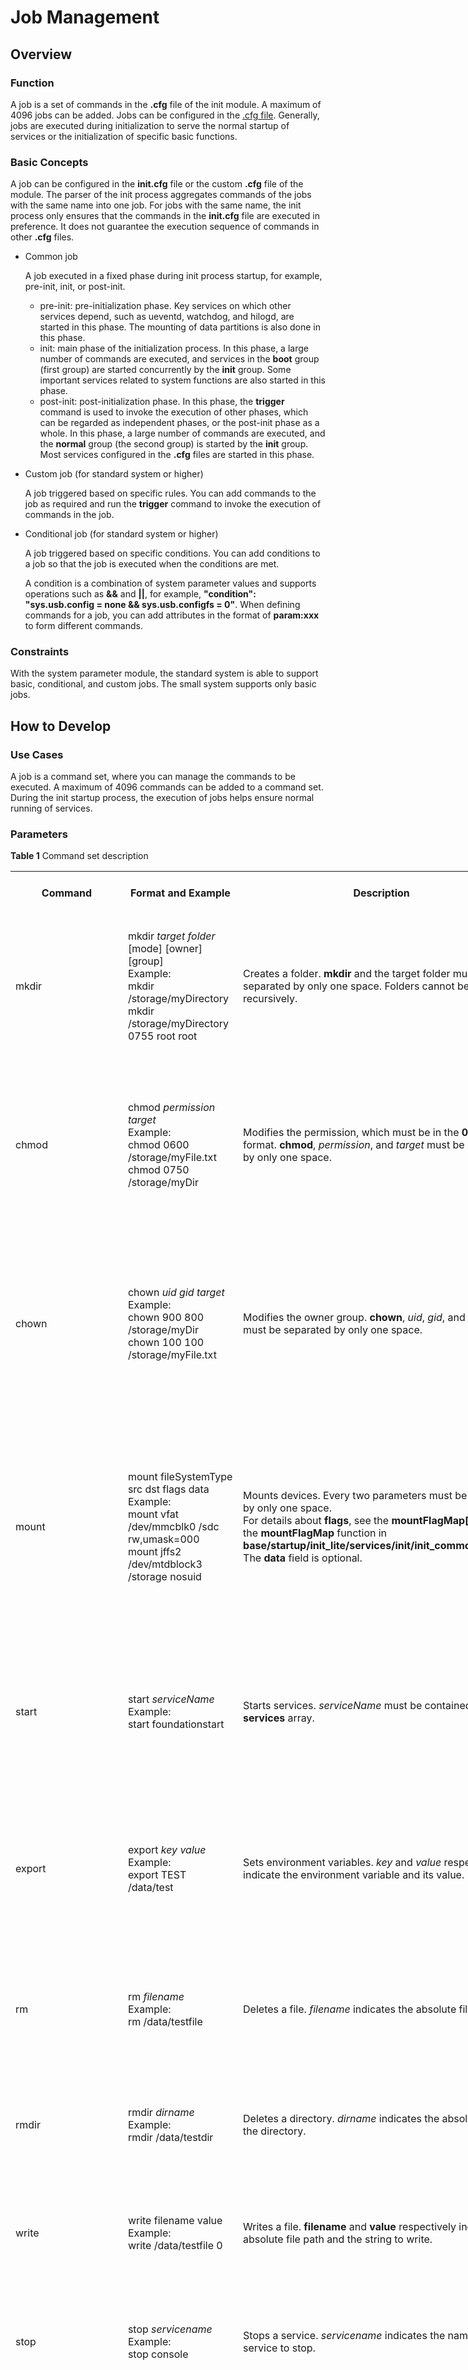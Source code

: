 # Job Management
## Overview
### Function
A job is a set of commands in the **.cfg** file of the init module. A maximum of 4096 jobs can be added. Jobs can be configured in the [.cfg file](subsys-boot-init-cfg.md). Generally, jobs are executed during initialization to serve the normal startup of services or the initialization of specific basic functions.

### Basic Concepts
A job can be configured in the **init.cfg** file or the custom **.cfg** file of the module. The parser of the init process aggregates commands of the jobs with the same name into one job. For jobs with the same name, the init process only ensures that the commands in the **init.cfg** file are executed in preference. It does not guarantee the execution sequence of commands in other **.cfg** files.
- Common job

  A job executed in a fixed phase during init process startup, for example, pre-init, init, or post-init.
  - pre-init: pre-initialization phase. Key services on which other services depend, such as ueventd, watchdog, and hilogd, are started in this phase. The mounting of data partitions is also done in this phase.
  - init: main phase of the initialization process. In this phase, a large number of commands are executed, and services in the **boot** group (first group) are started concurrently by the **init** group. Some important services related to system functions are also started in this phase.
  - post-init: post-initialization phase. In this phase, the **trigger** command is used to invoke the execution of other phases, which can be regarded as independent phases, or the post-init phase as a whole. In this phase, a large number of commands are executed, and the **normal** group (the second group) is started by the **init** group. Most services configured in the **.cfg** files are started in this phase.

- Custom job (for standard system or higher)

  A job triggered based on specific rules. You can add commands to the job as required and run the **trigger** command to invoke the execution of commands in the job.

- Conditional job (for standard system or higher)

  A job triggered based on specific conditions. You can add conditions to a job so that the job is executed when the conditions are met.

  A condition is a combination of system parameter values and supports operations such as **&&** and **||**, for example, **"condition": "sys.usb.config = none && sys.usb.configfs = 0"**. When defining commands for a job, you can add attributes in the format of **param:xxx** to form different commands.

### Constraints
With the system parameter module, the standard system is able to support basic, conditional, and custom jobs. The small system supports only basic jobs.

## How to Develop
### Use Cases
A job is a command set, where you can manage the commands to be executed. A maximum of 4096 commands can be added to a command set. During the init startup process, the execution of jobs helps ensure normal running of services.

### Parameters

   **Table 1** Command set description
<table border="0" cellpadding="0" cellspacing="0" width="770" style="border-collapse: collapse;table-layout:fixed;width:578pt;border-spacing: 0px;font-variant-ligatures: normal; font-variant-caps: normal;orphans: 2;text-align:start;widows: 2;-webkit-text-stroke-width: 0px; text-decoration-thickness: initial;text-decoration-style: initial;text-decoration-color: initial">
            <tbody>
                <tr height="39" style="height:18.0pt">
                    <th height="24" class="xl6521952" width="140" style="height:18.0pt;width:105pt">
                        Command
                    </td>
                    <th class="xl6521952" width="215" style="border-left:none;width:161pt">
                        Format and Example
                    </td>
                    <th class="xl6521952" width="225" style="border-left:none;width:169pt">
                        Description
                    </td>
                    <th class="xl6521952" width="190" style="border-left:none;width:143pt">
                        Supported System Type
                    </td>
                </tr>
                <tr height="231" style="height:173.25pt">
                    <td height="231" class="xl6621952" width="140" style="height:173.25pt;border-top: none;width:105pt">
                        mkdir
                    </td>
                    <td class="xl6621952" width="215" style="border-top:none;border-left:none; width:161pt">
                        mkdir <i>target folder</i> [mode] [owner] [group]<br>Example:<br>mkdir /storage/myDirectory<br>mkdir /storage/myDirectory 0755 root root
                    </td>
                    <td class="xl6621952" width="225" style="border-top:none;border-left:none; width:169pt">
                        Creates a folder. <strong>mkdir</strong> and the target folder must be separated by only one space. Folders cannot be created recursively.
                    </td>
                    <td class="xl6621952" width="190" style="border-top:none;border-left:none; width:143pt">
                        Small and standard systems
                    </td>
                </tr>
                <tr height="277" style="mso-height-source:userset;height:207.75pt">
                    <td height="277" class="xl6621952" width="140" style="height:207.75pt;border-top: none;width:105pt">
                        chmod
                    </td>
                    <td class="xl6621952" width="215" style="border-top:none;border-left:none; width:161pt">
                        chmod <i>permission</i> <i>target</i><br>Example:<br>chmod 0600 /storage/myFile.txt<br>chmod 0750 /storage/myDir
                    </td>
                    <td class="xl6621952" width="225" style="border-top:none;border-left:none; width:169pt">
                        Modifies the permission, which must be in the <strong>0</strong><i>xxx</i> format. <strong>chmod</strong>, <i>permission</i>, and <i>target</i> must be separated by only one space.
                    </td>
                    <td class="xl6621952" width="190" style="border-top:none;border-left:none; width:143pt">
                        Small and standard systems
                    </td>
                </tr>
                <tr height="295" style="mso-height-source:userset;height:221.25pt">
                    <td height="295" class="xl6621952" width="140" style="height:221.25pt;border-top: none;width:105pt">
                        chown
                    </td>
                    <td class="xl6621952" width="215" style="border-top:none;border-left:none; width:161pt">
                        chown <i>uid</i> <i>gid</i> <i>target</i><br>Example:<br>chown 900 800 /storage/myDir<br>chown 100 100 /storage/myFile.txt
                    </td>
                    <td class="xl6621952" width="225" style="border-top:none;border-left:none; width:169pt">
                        Modifies the owner group. <strong>chown</strong>, <i>uid</i>, <i>gid</i>, and <i>target</i> must be separated by only one space.
                    </td>
                    <td class="xl6621952" width="190" style="border-top:none;border-left:none; width:143pt">
                        Small and standard systems
                    </td>
                </tr>
                <tr height="355" style="mso-height-source:userset;height:266.25pt">
                    <td height="355" class="xl6621952" width="140" style="height:266.25pt;border-top: none;width:105pt">
                        mount
                    </td>
                    <td class="xl6621952" width="215" style="border-top:none;border-left:none; width:161pt">
                        mount fileSystemType src dst flags data<br>Example:<br>mount vfat /dev/mmcblk0 /sdc rw,umask=000<br>mount jffs2 /dev/mtdblock3 /storage nosuid
                    </td>
                    <td class="xl6621952" width="225" style="border-top:none;border-left:none; width:169pt">
                        Mounts devices. Every two parameters must be separated by only one space. <br>For details about <strong>flags</strong>, see the <strong>mountFlagMap[]</strong> array of the <strong>mountFlagMap</strong> function in <strong>base/startup/init_lite/services/init/init_common_cmds.c</strong>. The <strong>data</strong> field is optional.
                    </td>
                    <td class="xl6621952" width="190" style="border-top:none;border-left:none; width:143pt">
                        Small and standard systems
                    </td>
                </tr>
                <tr height="238" style="mso-height-source:userset;height:178.5pt">
                    <td height="238" class="xl6621952" width="140" style="height:178.5pt;border-top: none;width:105pt">
                        start
                    </td>
                    <td class="xl6621952" width="215" style="border-top:none;border-left:none; width:161pt">
                        start <i>serviceName</i><br>Example:<br>start foundationstart
                    </td>
                    <td class="xl6621952" width="225" style="border-top:none;border-left:none; width:169pt">
                        Starts services. <i>serviceName</i> must be contained in the <strong>services</strong> array.
                    </td>
                    <td class="xl6621952" width="190" style="border-top:none;border-left:none; width:143pt">
                        Small and standard systems
                    </td>
                </tr>
                <tr height="264" style="mso-height-source:userset;height:198.0pt">
                    <td height="264" class="xl6621952" width="140" style="height:198.0pt;border-top: none;width:105pt">
                        export
                    </td>
                    <td class="xl6621952" width="215" style="border-top:none;border-left:none; width:161pt">
                        export <i>key value</i><br>Example:<br>export TEST /data/test
                    </td>
                    <td class="xl6621952" width="225" style="border-top:none;border-left:none; width:169pt">
                        Sets environment variables. <i>key</i> and <i>value</i> respectively indicate the environment variable and its value.
                    </td>
                    <td class="xl6621952" width="190" style="border-top:none;border-left:none; width:143pt">
                        Small and standard systems
                    </td>
                </tr>
                <tr height="185" style="height:138.75pt">
                    <td height="185" class="xl6621952" width="140" style="height:138.75pt;border-top: none;width:105pt">
                        rm
                    </td>
                    <td class="xl6621952" width="215" style="border-top:none;border-left:none; width:161pt">
                        rm <i>filename</i><br>Example:<br>rm /data/testfile
                    </td>
                    <td class="xl6621952" width="225" style="border-top:none;border-left:none; width:169pt">
                        Deletes a file. <i>filename</i> indicates the absolute file path.
                    </td>
                    <td class="xl6621952" width="190" style="border-top:none;border-left:none; width:143pt">
                        Small and standard systems
                    </td>
                </tr>
                <tr height="185" style="height:138.75pt">
                    <td height="185" class="xl6621952" width="140" style="height:138.75pt;border-top: none;width:105pt">
                        rmdir
                    </td>
                    <td class="xl6621952" width="215" style="border-top:none;border-left:none; width:161pt">
                        rmdir <i>dirname</i><br>Example:<br>rmdir /data/testdir
                    </td>
                    <td class="xl6621952" width="225" style="border-top:none;border-left:none; width:169pt">
                        Deletes a directory. <i>dirname</i> indicates the absolute path of the directory.
                    </td>
                    <td class="xl6621952" width="190" style="border-top:none;border-left:none; width:143pt">
                        Small and standard systems
                    </td>
                </tr>
                <tr height="162" style="height:121.5pt">
                    <td height="162" class="xl6621952" width="140" style="height:121.5pt;border-top: none;width:105pt">
                        write
                    </td>
                    <td class="xl6621952" width="215" style="border-top:none;border-left:none; width:161pt">
                        write filename value<br>Example:<br>write /data/testfile 0
                    </td>
                    <td class="xl6621952" width="225" style="border-top:none;border-left:none; width:169pt">
                        Writes a file. <strong>filename</strong> and <strong>value</strong> respectively indicate the absolute file path and the string to write.
                    </td>
                    <td class="xl6621952" width="190" style="border-top:none;border-left:none; width:143pt">
                        Standard system
                    </td>
                </tr>
                <tr height="185" style="height:138.75pt">
                    <td height="185" class="xl6621952" width="140" style="height:138.75pt;border-top: none;width:105pt">
                        stop
                    </td>
                    <td class="xl6621952" width="215" style="border-top:none;border-left:none; width:161pt">
                        stop <i>servicename</i><br>Example:<br>stop console
                    </td>
                    <td class="xl6621952" width="225" style="border-top:none;border-left:none; width:169pt">
                        Stops a service. <i>servicename</i> indicates the name of the service to stop.
                    </td>
                    <td class="xl6621952" width="190" style="border-top:none;border-left:none; width:143pt">
                        Small and standard systems
                    </td>
                </tr>
                <tr height="280" style="mso-height-source:userset;height:210.0pt">
                    <td height="280" class="xl6621952" width="140" style="height:210.0pt;border-top: none;width:105pt">
                        copy
                    </td>
                    <td class="xl6621952" width="215" style="border-top:none;border-left:none; width:161pt">
                        copy <i>oldfile</i> <i>newfile</i><br>Example:<br>copy /data/old /data/new
                    </td>
                    <td class="xl6621952" width="225" style="border-top:none;border-left:none; width:169pt">
                        Copies a file. <i>oldfile</i> and <i>newfile</i> respectively indicate the old and new absolute file paths.
                    </td>
                    <td class="xl6621952" width="190" style="border-top:none;border-left:none; width:143pt">
                        Small and standard systems
                    </td>
                </tr>
                <tr height="382" style="mso-height-source:userset;height:286.5pt">
                    <td height="382" class="xl6621952" width="140" style="height:286.5pt;border-top: none;width:105pt">
                        reset
                    </td>
                    <td class="xl6621952" width="215" style="border-top:none;border-left:none; width:161pt">
                        reset <i>servicename</i><br>Example:<br>reset console
                    </td>
                    <td class="xl6621952" width="225" style="border-top:none;border-left:none; width:169pt">
                        Resets a service. <i>servicename</i> indicates the name of the service to reset. If the service has not been started, this command will start the service. If the service is running, the command will stop the service and then restart it.
                    </td>
                    <td class="xl6621952" width="190" style="border-top:none;border-left:none; width:143pt">
                        Small and standard systems
                    </td>
                </tr>
                <tr height="363" style="mso-height-source:userset;height:272.25pt">
                    <td height="363" class="xl6621952" width="140" style="height:272.25pt;border-top: none;width:105pt">
                        reboot
                    </td>
                    <td class="xl6621952" width="215" style="border-top:none;border-left:none; width:161pt">
                        reboot <i>subsystem</i><br>Example:<br>reboot updater
                    </td>
                    <td class="xl6621952" width="225" style="border-top:none;border-left:none; width:169pt">
                        Restarts the system. <i>subsystem</i> is optional. If it is not specified, the device enters the current system upon restarting. If it is specified, the device enters the corresponding subsystem upon restarting. For example, if you run <strong>reboot updater</strong>, the device enters the updater subsystem upon restarting.
                    </td>
                    <td class="xl6621952" width="190" style="border-top:none;border-left:none; width:143pt">
                        Small and standard systems
                    </td>
                </tr>
                <tr height="185" style="height:138.75pt">
                    <td height="185" class="xl6621952" width="140" style="height:138.75pt;border-top: none;width:105pt">
                        sleep
                    </td>
                    <td class="xl6621952" width="215" style="border-top:none;border-left:none; width:161pt">
                        sleep <i>time</i><br>Example:<br>sleep 5
                    </td>
                    <td class="xl6621952" width="225" style="border-top:none;border-left:none; width:169pt">
                        Enters the sleep mode. <i>time</i> indicates the sleep time. <br>To avoid impact on services, exercise caution when running this command.
                    </td>
                    <td class="xl6621952" width="190" style="border-top:none;border-left:none; width:143pt">
                        Small and standard systems
                    </td>
                </tr>
                <tr height="185" style="height:138.75pt">
                    <td height="185" class="xl6621952" width="140" style="height:138.75pt;border-top: none;width:105pt">
                        domainname
                    </td>
                    <td class="xl6621952" width="215" style="border-top:none;border-left:none; width:161pt">
                        domainname <i>name</i><br>Example:<br>domainname localdomain
                    </td>
                    <td class="xl6621952" width="225" style="border-top:none;border-left:none; width:169pt">
                        Sets the domain name.
                    </td>
                    <td class="xl6621952" width="190" style="border-top:none;border-left:none; width:143pt">
                        Small and standard systems
                    </td>
                </tr>
                <tr height="185" style="height:138.75pt">
                    <td height="185" class="xl6621952" width="140" style="height:138.75pt;border-top: none;width:105pt">
                        hostname
                    </td>
                    <td class="xl6621952" width="215" style="border-top:none;border-left:none; width:161pt">
                        hostname <i>name</i><br>Example:<br>hostname localhost
                    </td>
                    <td class="xl6621952" width="225" style="border-top:none;border-left:none; width:169pt">
                        Sets the host name.
                    </td>
                    <td class="xl6621952" width="190" style="border-top:none;border-left:none; width:143pt">
                        Small and standard systems
                    </td>
                </tr>
                <tr height="116" style="height:87.0pt">
                    <td height="116" class="xl6621952" width="140" style="height:87.0pt;border-top: none;width:105pt">
                        wait
                    </td>
                    <td class="xl6621952" width="215" style="border-top:none;border-left:none; width:161pt">
                        wait <i>filepath</i><br>Example:<br>wait /data/testfile or wait /data/testfile 5
                    </td>
                    <td class="xl6621952" width="225" style="border-top:none;border-left:none; width:169pt">
                        Waits for commands. The waiting time must not exceed 5 seconds.
                    </td>
                    <td class="xl6621952" width="190" style="border-top:none;border-left:none; width:143pt">
                        Small and standard systems
                    </td>
                </tr>
                <tr height="185" style="height:138.75pt">
                    <td height="185" class="xl6621952" width="140" style="height:138.75pt;border-top: none;width:105pt">
                        setrlimit
                    </td>
                    <td class="xl6621952" width="215" style="border-top:none;border-left:none; width:161pt">
                        setrlimit resource <i>curValue</i> <i>maxValue</i><br>Example:<br>setrlimit RLIMIT_CPU 10 100
                    </td>
                    <td class="xl6621952" width="225" style="border-top:none;border-left:none; width:169pt">
                        Sets resource usage restrictions. <br>For details, see the <strong>resource[]</strong> array of the <strong>DoSetrlimit</strong> function in <strong>base/startup/init_lite/services/init/init_common_cmds.c</strong>.
                    </td>
                    <td class="xl6621952" width="190" style="border-top:none;border-left:none; width:143pt">
                        Small and standard systems
                    </td>
                </tr>
                <tr height="228" style="mso-height-source:userset;height:171.0pt">
                    <td height="228" class="xl6621952" width="140" style="height:171.0pt;border-top: none;width:105pt">
                        exec
                    </td>
                    <td class="xl6621952" width="215" style="border-top:none;border-left:none; width:161pt">
                        exec <i>Path of the executable file</i> <i>Parameters passed by the executable file</i><br>Example:<br>exec /system/bin/udevadm trigger
                    </td>
                    <td class="xl6621952" width="225" style="border-top:none;border-left:none; width:169pt">
                        Runs an executable file. The command must not contain more than 10 parameters.
                    </td>
                    <td class="xl6621952" width="190" style="border-top:none;border-left:none; width:143pt">
                        Small and standard systems
                    </td>
                </tr>
                <tr height="162" style="height:121.5pt">
                    <td height="162" class="xl6621952" width="140" style="height:121.5pt;border-top: none;width:105pt">
                        syncexec
                    </td>
                    <td class="xl6621952" width="215" style="border-top:none;border-left:none; width:161pt">
                        syncexec <i>Path of the executable file</i> <i>Parameters passed by the executable file</i><br>Example:<br>syncexec /system/bin/udevadm trigger
                    </td>
                    <td class="xl6621952" width="225" style="border-top:none;border-left:none; width:169pt">
                        Runs an executable file synchronously. The **wait** function will be called to wait for the child process to end. The command must not contain more than 10 parameters.
                    </td>
                    <td class="xl6621952" width="190" style="border-top:none;border-left:none; width:143pt">
                        Standard system
                    </td>
                </tr>
                <tr height="231" style="height:173.25pt">
                    <td height="231" class="xl6621952" width="140" style="height:173.25pt;border-top: none;width:105pt">
                        mknode
                    </td>
                    <td class="xl6621952" width="215" style="border-top:none;border-left:none; width:161pt">
                        mknod name { b | c } <i>Major</i> <i>Minor</i><br>Example:<br>mknod path b 0644 1 9
                    </td>
                    <td class="xl6621952" width="225" style="border-top:none;border-left:none; width:169pt">
                        Creates an index node corresponding to a directory entry and a special file.
                    </td>
                    <td class="xl6621952" width="190" style="border-top:none;border-left:none; width:143pt">
                        Standard system
                    </td>
                </tr>
                <tr height="185" style="height:138.75pt">
                    <td height="185" class="xl6621952" width="140" style="height:138.75pt;border-top: none;width:105pt">
                        makedev
                    </td>
                    <td class="xl6621952" width="215" style="border-top:none;border-left:none; width:161pt">
                        makedev <i>major</i> <i>minor</i><br>Example:<br>makedev -v update
                    </td>
                    <td class="xl6621952" width="225" style="border-top:none;border-left:none; width:169pt">
                        Creates a static device node, which is usually in the <strong>/dev</strong> directory.
                    </td>
                    <td class="xl6621952" width="190" style="border-top:none;border-left:none; width:143pt">
                        Standard system
                    </td>
                </tr>
                <tr height="231" style="height:173.25pt">
                    <td height="231" class="xl6621952" width="140" style="height:173.25pt;border-top: none;width:105pt">
                        symlink
                    </td>
                    <td class="xl6621952" width="215" style="border-top:none;border-left:none; width:161pt">
                        symlink target <i>link_name</i><br>Example<br>symlink /proc/self/fd/0 /dev/stdin
                    </td>
                    <td class="xl6621952" width="225" style="border-top:none;border-left:none; width:169pt">
                        Creates a symbolic link.
                    </td>
                    <td class="xl6621952" width="190" style="border-top:none;border-left:none; width:143pt">
                        Standard system
                    </td>
                </tr>
                <tr height="139" style="height:104.25pt">
                    <td height="139" class="xl6621952" width="140" style="height:104.25pt;border-top: none;width:105pt">
                        trigger
                    </td>
                    <td class="xl6621952" width="215" style="border-top:none;border-left:none; width:161pt">
                        trigger <i>jobName</i><br>Example<br>trigger early-fs
                    </td>
                    <td class="xl6621952" width="225" style="border-top:none;border-left:none; width:169pt">
                        Triggers a job.
                    </td>
                    <td class="xl6621952" width="190" style="border-top:none;border-left:none; width:143pt">
                        Standard system
                    </td>
                </tr>
                <tr height="116" style="height:87.0pt">
                    <td height="116" class="xl6621952" width="140" style="height:87.0pt;border-top: none;width:105pt">
                        insmod
                    </td>
                    <td class="xl6621952" width="215" style="border-top:none;border-left:none; width:161pt">
                        insmod <ko name> [-f] [options]<br>Example<br>insmod xxx.ko
                    </td>
                    <td class="xl6621952" width="225" style="border-top:none;border-left:none; width:169pt">
                        Loads a kernel module file.
                    </td>
                    <td class="xl6621952" width="190" style="border-top:none;border-left:none; width:143pt">
                        Standard system
                    </td>
                </tr>
                <tr height="277" style="height:207.75pt">
                    <td height="277" class="xl6621952" width="140" style="height:207.75pt;border-top: none;width:105pt">
                        setparam
                    </td>
                    <td class="xl6621952" width="215" style="border-top:none;border-left:none; width:161pt">
                        setparam <i>paramname</i> <i>paramvalue</i><br>Example:<br>setparam sys.usb.config hdc
                    </td>
                    <td class="xl6621952" width="225" style="border-top:none;border-left:none; width:169pt">
                        Sets system parameters.
                    </td>
                    <td class="xl6621952" width="190" style="border-top:none;border-left:none; width:143pt">
                        Standard system
                    </td>
                </tr>
                <tr height="231" style="height:173.25pt">
                    <td height="231" class="xl6621952" width="140" style="height:173.25pt;border-top: none;width:105pt">
                        load_persist_params
                    </td>
                    <td class="xl6621952" width="215" style="border-top:none;border-left:none; width:161pt">
                        load persist params<br>Example:<br>load_persist_params&nbsp;
                    </td>
                    <td class="xl6621952" width="225" style="border-top:none;border-left:none; width:169pt">
                        Loads <strong>persist</strong> parameters. There must be one and only one space after the <strong>load_persist_params</strong> command.
                    </td>
                    <td class="xl6621952" width="190" style="border-top:none;border-left:none; width:143pt">
                        Standard system
                    </td>
                </tr>
                <tr height="208" style="height:156.0pt">
                    <td height="208" class="xl6621952" width="140" style="height:156.0pt;border-top: none;width:105pt">
                        load_param
                    </td>
                    <td class="xl6621952" width="215" style="border-top:none;border-left:none; width:161pt">
                        load <i>params</i><br>Example:<br>load_param /data/test.normal.para
                    </td>
                    <td class="xl6621952" width="225" style="border-top:none;border-left:none; width:169pt">
                        Loads the parameters from a file to the memory.
                    </td>
                    <td class="xl6621952" width="190" style="border-top:none;border-left:none; width:143pt">
                        Standard system
                    </td>
                </tr>
                <tr height="278" style="mso-height-source:userset;height:208.5pt">
                    <td height="278" class="xl6621952" width="140" style="height:208.5pt;border-top: none;width:105pt">
                        load_access_token_id
                    </td>
                    <td class="xl6621952" width="215" style="border-top:none;border-left:none; width:161pt">
                        load_access_token_id&nbsp;
                    </td>
                    <td class="xl6621952" width="225" style="border-top:none;border-left:none; width:169pt">
                        Writes the access token to the <strong>data/service/el0/access_token/nativetoken.json</strong> file. There is one and only one space after <strong>load_access_token_id</strong>.
                    </td>
                    <td class="xl6621952" width="190" style="border-top:none;border-left:none; width:143pt">
                        Standard system
                    </td>
                </tr>
                <tr height="139" style="height:104.25pt">
                    <td height="139" class="xl6621952" width="140" style="height:104.25pt;border-top: none;width:105pt">
                        ifup
                    </td>
                    <td class="xl6621952" width="215" style="border-top:none;border-left:none; width:161pt">
                        ifup <i>NIC</i><br>Example:<br>ifup eth0
                    </td>
                    <td class="xl6621952" width="225" style="border-top:none;border-left:none; width:169pt">
                        Activates the specified NIC.
                    </td>
                    <td class="xl6621952" width="190" style="border-top:none;border-left:none; width:143pt">
                        Standard system
                    </td>
                </tr>
                <tr height="208" style="height:156.0pt">
                    <td height="208" class="xl6621952" width="140" style="height:156.0pt;border-top: none;width:105pt">
                        mount_fstab
                    </td>
                    <td class="xl6621952" width="215" style="border-top:none;border-left:none; width:161pt">
                        mount_fstab fstab.test<br>Example:<br>mount_fstab /vendor/etc/fstab.test
                    </td>
                    <td class="xl6621952" width="225" style="border-top:none;border-left:none; width:169pt">
                        Mounts partitions based on the <strong>fstab</strong> file.
                    </td>
                    <td class="xl6621952" width="190" style="border-top:none;border-left:none; width:143pt">
                        Standard system
                    </td>
                </tr>
                <tr height="208" style="height:156.0pt">
                    <td height="208" class="xl6621952" width="140" style="height:156.0pt;border-top: none;width:105pt">
                        umount_fstab
                    </td>
                    <td class="xl6621952" width="215" style="border-top:none;border-left:none; width:161pt">
                        umount_fstab fstab.test<br>Example:<br>umount_fstab /vendor/etc/fstab.test
                    </td>
                    <td class="xl6621952" width="225" style="border-top:none;border-left:none; width:169pt">
                        Unmounts partitions based on the <strong>fstab</strong> file.
                    </td>
                    <td class="xl6621952" width="190" style="border-top:none;border-left:none; width:143pt">
                        Standard system
                    </td>
                </tr>
                <tr height="162" style="height:121.5pt">
                    <td height="162" class="xl6621952" width="140" style="height:121.5pt;border-top: none;width:105pt">
                        restorecon
                    </td>
                    <td class="xl6621952" width="215" style="border-top:none;border-left:none; width:161pt">
                        restorecon <i>file or dir</i><br>Example:<br>restorecon /file
                    </td>
                    <td class="xl6621952" width="225" style="border-top:none;border-left:none; width:169pt">
                        Reloads the SELinux context.
                    </td>
                    <td class="xl6621952" width="190" style="border-top:none;border-left:none; width:143pt">
                        Standard system
                    </td>
                </tr>
                <tr height="254" style="height:190.5pt">
                    <td height="254" class="xl6621952" width="140" style="height:190.5pt;border-top: none;width:105pt">
                        stopAllServices
                    </td>
                    <td class="xl6621952" width="215" style="border-top:none;border-left:none; width:161pt">
                        stopAllServices [bool]<br>Example:<br>stopAllServices false<br>stopAllServices
                    </td>
                    <td class="xl6621952" width="225" style="border-top:none;border-left:none; width:169pt">
                        Stops all services.
                    </td>
                    <td class="xl6621952" width="190" style="border-top:none;border-left:none; width:143pt">
                        Standard system
                    </td>
                </tr>
                <tr height="162" style="height:121.5pt">
                    <td height="162" class="xl6621952" width="140" style="height:121.5pt;border-top: none;width:105pt">
                        umount
                    </td>
                    <td class="xl6621952" width="215" style="border-top:none;border-left:none; width:161pt">
                        umount <i>path</i><br>Example:<br>umount /vendor
                    </td>
                    <td class="xl6621952" width="225" style="border-top:none;border-left:none; width:169pt">
                        Unmounts a mounted device.
                    </td>
                    <td class="xl6621952" width="190" style="border-top:none;border-left:none; width:143pt">
                        Standard system
                    </td>
                </tr>
                <tr height="185" style="height:138.75pt">
                    <td height="185" class="xl6621952" width="140" style="height:138.75pt;border-top: none;width:105pt">
                        sync
                    </td>
                    <td class="xl6621952" width="215" style="border-top:none;border-left:none; width:161pt">
                        sync&nbsp;
                    </td>
                    <td class="xl6621952" width="225" style="border-top:none;border-left:none; width:169pt">
                        Writes data to the disk synchronously. There is only one and only one space after <strong>sync</strong>.
                    </td>
                    <td class="xl6621952" width="190" style="border-top:none;border-left:none; width:143pt">
                        Standard system
                    </td>
                </tr>
                <tr height="185" style="height:138.75pt">
                    <td height="185" class="xl6621952" width="140" style="height:138.75pt;border-top: none;width:105pt">
                        timer_start
                    </td>
                    <td class="xl6621952" width="215" style="border-top:none;border-left:none; width:161pt">
                        timer_start <i>serviceName</i><br>Example:<br>timer_start console
                    </td>
                    <td class="xl6621952" width="225" style="border-top:none;border-left:none; width:169pt">
                        Starts the service timer.
                    </td>
                    <td class="xl6621952" width="190" style="border-top:none;border-left:none; width:143pt">
                        Standard system
                    </td>
                </tr>
                <tr height="185" style="height:138.75pt">
                    <td height="185" class="xl6621952" width="140" style="height:138.75pt;border-top: none;width:105pt">
                        timer_stop
                    </td>
                    <td class="xl6621952" width="215" style="border-top:none;border-left:none; width:161pt">
                        timer_stop <i>serviceName</i><br>Example:<br>timer_stop console
                    </td>
                    <td class="xl6621952" width="225" style="border-top:none;border-left:none; width:169pt">
                        Stops the service timer.
                    </td>
                    <td class="xl6621952" width="190" style="border-top:none;border-left:none; width:143pt">
                        Standard system
                    </td>
                </tr>
                <tr height="162" style="height:121.5pt">
                    <td height="162" class="xl6621952" width="140" style="height:121.5pt;border-top: none;width:105pt">
                        init_global_key
                    </td>
                    <td class="xl6621952" width="215" style="border-top:none;border-left:none; width:161pt">
                        init_global_key <i>path</i><br>Example:<br>init_global_key /data
                    </td>
                    <td class="xl6621952" width="225" style="border-top:none;border-left:none; width:169pt">
                        Initializes the encryption key of the data partition file.
                    </td>
                    <td class="xl6621952" width="190" style="border-top:none;border-left:none; width:143pt">
                        Standard system
                    </td>
                </tr>
                <tr height="70" style="height:52.5pt">
                    <td height="70" class="xl6621952" width="140" style="height:52.5pt;border-top:none; width:105pt">
                        init_main_user
                    </td>
                    <td class="xl6621952" width="215" style="border-top:none;border-left:none; width:161pt">
                        init_main_user
                    </td>
                    <td class="xl6621952" width="225" style="border-top:none;border-left:none; width:169pt">
                        Encrypts the main user directory.
                    </td>
                    <td class="xl6621952" width="190" style="border-top:none;border-left:none; width:143pt">
                        Standard system
                    </td>
                </tr>
                <tr height="162" style="height:121.5pt">
                    <td height="162" class="xl6621952" width="140" style="height:121.5pt;border-top: none;width:105pt">
                        mkswap
                    </td>
                    <td class="xl6621952" width="215" style="border-top:none;border-left:none; width:161pt">
                        mkswap <i>file</i><br>Example:<br>mkswap /swapfile1
                    </td>
                    <td class="xl6621952" width="225" style="border-top:none;border-left:none; width:169pt">
                        Creates a swap partition on a file or device.
                    </td>
                    <td class="xl6621952" width="190" style="border-top:none;border-left:none; width:143pt">
                        Standard system
                    </td>
                </tr>
                <tr height="162" style="height:121.5pt">
                    <td height="162" class="xl6621952" width="140" style="height:121.5pt;border-top: none;width:105pt">
                        swapon
                    </td>
                    <td class="xl6621952" width="215" style="border-top:none;border-left:none; width:161pt">
                        swapon <i>file</i><br>Example:<br>swapon /swapfile1
                    </td>
                    <td class="xl6621952" width="225" style="border-top:none;border-left:none; width:169pt">
                        Activates the swap space. 
                    </td>
                    <td class="xl6621952" width="190" style="border-top:none;border-left:none; width:143pt">
                        Standard system
                    </td>
                </tr>
                <tr height="162" style="height:121.5pt">
                    <td height="162" class="xl6621952" width="140" style="height:121.5pt;border-top: none;width:105pt">
                        mksandbox
                    </td>
                    <td class="xl6621952" width="215" style="border-top:none;border-left:none; width:161pt">
                        mksandbox <i>fileName</i><br>Example:<br>mksandbox system
                    </td>
                    <td class="xl6621952" width="225" style="border-top:none;border-left:none; width:169pt">
                        Creates a sandbox.
                    </td>
                    <td class="xl6621952" width="190" style="border-top:none;border-left:none; width:143pt">
                        Standard system
                    </td>
                </tr>
                <tr height="384" style="mso-height-source:userset;height:288.0pt">
                    <td height="384" class="xl6621952" width="140" style="height:288.0pt;border-top: none;width:105pt">
                        loadcfg
                    </td>
                    <td class="xl6621952" width="215" style="border-top:none;border-left:none; width:161pt">
                        loadcfg <i>filePath</i><br>Example:<br>loadcfg /patch/fstab.cfg
                    </td>
                    <td class="xl6621952" width="225" style="border-top:none;border-left:none; width:169pt">
                        Loads other <strong>.cfg</strong> files. The maximum size of the target file (only <strong>/patch/fstab.cfg</strong> supported currently) is 50 KB. Each line in the <strong>/patch/fstab.cfg</strong> file is a command. The command types and formats must comply with their respective requirements mentioned in this table. A maximum of 20 commands are allowed.
                    </td>
                    <td class="xl6621952" width="190" style="border-top:none;border-left:none; width:143pt">
                        Small system
                    </td>
                </tr><!--[endif]-->
            </tbody>
    </table>

### Available APIs
Job management is a part of the init startup process. It is a process-based function that completely serves the init startup process. It does not provide any functional APIs for other modules. It works in a way similar to command group management and does not provide help for other types of management. The following describes the job management APIs.

**Table 2** Description of job parsing APIs
<table border="0" cellpadding="0" cellspacing="0" width="968" style="border-collapse: collapse;table-layout:fixed;width:727pt;orphans: 2;widows: 2;-webkit-text-stroke-width: 0px; text-decoration-thickness: initial;text-decoration-style: initial;text-decoration-color: initial; box-sizing: border-box;border-spacing: 0px;word-break:initial;font-variant-ligatures: normal; font-variant-caps: normal">
            <tbody>
                <tr height="39" style="height:29.25pt;box-sizing: border-box">
                    <th height="39" class="xl6320252" width="249" style="height:29.25pt;width:187pt">
                        API
                    </th>
                    <th class="xl6420252" width="235" style="width:176pt;border-image: initial">
                        Input Parameter
                    </th>
                    <th class="xl6420252" width="106" style="width:80pt;border-image: initial">
                        Return Value
                    </th>
                    <th class="xl6420252" width="200" style="width:150pt;border-image: initial">
                        Description
                    </th>
                    <th class="xl6520252" width="170" style="width:134pt;border-image: initial">
                        Supported System Type
                    </th>
                </tr>
                <tr height="99" style="mso-height-source:userset;height:74.25pt;box-sizing: border-box">
                    <td height="99" class="xl6620252" width="249" style="height:74.25pt;width:187pt; border-image: initial;box-sizing: border-box">
                        void ParseAllJobs(const cJSON *fileRoot)
                    </td>
                    <td class="xl6720252" width="235" style="width:176pt;border-image: initial; box-sizing: border-box">
                        const cJSON *fileRoot
                    </td>
                    <td class="xl6720252" width="106" style="width:80pt;border-image: initial; box-sizing: border-box">
                        void
                    </td>
                    <td class="xl6720252" width="200" style="width:150pt;border-image: initial; box-sizing: border-box">
                        Provides the general entry for parsing jobs.
                    </td>
                    <td class="xl6720252" width="170" style="width:134pt;border-image: initial; box-sizing: border-box">
                        Small and standard systems
                    </td>
                </tr>
                <tr height="147" style="mso-height-source:userset;height:110.25pt;box-sizing: border-box">
                    <td height="147" class="xl6820252" width="249" style="height:110.25pt;width:187pt; border-image: initial;box-sizing: border-box">
                        static void ParseJob(const cJSON <span style="mso-spacerun:yes">&nbsp;</span>*jobItem, Job *resJob)
                    </td>
                    <td class="xl6920252" width="235" style="width:176pt;border-image: initial; box-sizing: border-box">
                        const cJSON *jobItem, Job *resJob
                    </td>
                    <td class="xl6920252" width="106" style="width:80pt;border-image: initial; box-sizing: border-box">
                        void
                    </td>
                    <td class="xl7020252" width="200" style="width:150pt;border-image: initial; box-sizing: border-box">
                        Checks whether a job exists and parses <strong>cmds</strong> in it.
                    </td>
                    <td class="xl6920252" width="170" style="width:134pt;border-image: initial; box-sizing: border-box">
                        Small system
                    </td>
                </tr>
                <tr height="177" style="mso-height-source:userset;height:132.75pt;box-sizing: border-box">
                    <td height="177" class="xl6620252" width="249" style="height:132.75pt;width:187pt; border-image: initial;box-sizing: border-box">
                        int GetCmdLinesFromJson(const cJSON *root, CmdLines **cmdLines)
                    </td>
                    <td class="xl6720252" width="235" style="width:176pt;border-image: initial; box-sizing: border-box">
                        const cJSON *root, CmdLines **cmdLines
                    </td>
                    <td class="xl6720252" width="106" style="width:80pt;border-image: initial; box-sizing: border-box">
                        int
                    </td>
                    <td class="xl6720252" width="200" style="width:150pt">
                        Parses <strong>cmds</strong> in the job. This API is used for the small system. It does not apply to the standard system because the <strong>trigger</strong> command and <strong>condition</strong> attribute are involved.
                    </td>
                    <td class="xl6720252" width="170" style="width:134pt;border-image: initial; box-sizing: border-box">
                        Small and standard systems
                    </td>
                </tr>
                <tr height="171" style="mso-height-source:userset;height:128.25pt;box-sizing: border-box">
                    <td height="171" class="xl6820252" width="249" style="height:128.25pt;width:187pt; border-image: initial;box-sizing: border-box">
                        int ParseTriggerConfig(const cJSON *fileRoot, int (*checkJobValid)(const char *jobName))
                    </td>
                    <td class="xl6920252" width="235" style="width:176pt;border-image: initial; box-sizing: border-box">
                        const cJSON *fileRoot, int (*checkJobValid)(const char *jobName)
                    </td>
                    <td class="xl6920252" width="106" style="width:80pt;border-image: initial; box-sizing: border-box">
                        int
                    </td>
                    <td class="xl6920252" width="200" style="width:150pt;border-image: initial; box-sizing: border-box">
                        Parses the <strong>trigger</strong> command in the job.
                    </td>
                    <td class="xl6920252" width="170" style="width:134pt;border-image: initial; box-sizing: border-box">
                        Standard system
                    </td>
                </tr>
                <tr height="210" style="mso-height-source:userset;height:157.5pt;box-sizing: border-box">
                    <td height="210" class="xl6620252" width="249" style="height:157.5pt;width:187pt; border-image: initial;box-sizing: border-box">
                        static int ParseTrigger_(const TriggerWorkSpace *workSpace, const cJSON *triggerItem, int (*checkJobValid)(const char *jobName))
                    </td>
                    <td class="xl6720252" width="235" style="width:176pt;border-image: initial; box-sizing: border-box">
                        const TriggerWorkSpace *workSpace, const cJSON *triggerItem, int (*checkJobValid)(const char *jobName)
                    </td>
                    <td class="xl6720252" width="106" style="width:80pt;border-image: initial; box-sizing: border-box">
                        int
                    </td>
                    <td class="xl6720252" width="200" style="width:150pt">
                        Obtains the job name, condition attribute, and <strong>cmds</strong> command group. Jobs are stored in a hash table, and commands are stored in a queue structure.
                    </td>
                    <td class="xl6720252" width="170" style="width:134pt;border-image: initial; box-sizing: border-box">
                        Standard system
                    </td>
                </tr><!--[endif]-->
            </tbody>
    </table>

**Table 3** Description of the job triggering APIs
<table border="0" cellpadding="0" cellspacing="0" width="906" style="border-collapse: collapse;table-layout:fixed;width:681pt;box-sizing: border-box;border-spacing: 0px; word-break:initial;font-variant-ligatures: normal;font-variant-caps: normal; orphans: 2;widows: 2;-webkit-text-stroke-width: 0px;text-decoration-thickness: initial; text-decoration-style: initial;text-decoration-color: initial">
            <tbody>
                <tr height="39" style="height:35.25pt;box-sizing: border-box">
                    <th height="47" class="xl6322245" width="239" style="height:35.25pt;width:153pt">
                        API
                    </th>
                    <th class="xl6322245" width="235" style="border-left:none;width:178pt">
                        Input Parameter
                    </th>
                    <th class="xl6322245" width="106" style="border-left:none;width:80pt">
                        Return Value
                    </th>
                    <th class="xl6322245" width="200" style="border-left:none;width:128pt">
                        Description
                    </th>
                    <th class="xl6322245" width="170" style="border-left:none;width:133pt">
                        Supported System Type
                    </th>
                </tr>
                <tr height="257" style="mso-height-source:userset;height:192.75pt;box-sizing: border-box">
                    <td height="257" class="xl6422245" width="204" style="height:192.75pt;border-top: none;width:153pt;box-sizing: border-box">
                        void PostTrigger(EventType type, const char *content, uint32_t contentLen)
                    </td>
                    <td class="xl6422245" width="235" style="border-top:none;border-left:none; width:178pt;box-sizing: border-box">
                        EventType type, const char *content, uint32_t contentLen
                    </td>
                    <td class="xl6422245" width="106" style="border-top:none;border-left:none; width:80pt;box-sizing: border-box">
                        void
                    </td>
                    <td class="xl6422245" width="170" style="border-top:none;border-left:none; width:128pt;box-sizing: border-box">
                        Verifies the validity of the job name and sends a job triggering event.
                    </td>
                    <td class="xl6422245" width="170" style="border-top:none;border-left:none; width:133pt;box-sizing: border-box">
                        Standard system
                    </td>
                </tr>
                <tr height="323" style="height:242.25pt;box-sizing: border-box">
                    <td height="323" class="xl6522245" width="204" style="height:242.25pt;border-top: none;width:153pt;box-sizing: border-box">
                        static void SendTriggerEvent(int type, const char *content, uint32_t contentLen)
                    </td>
                    <td class="xl6522245" width="235" style="border-top:none;border-left:none; width:178pt;box-sizing: border-box">
                        int type, const char *content, uint32_t contentLen
                    </td>
                    <td class="xl6522245" width="106" style="border-top:none;border-left:none; width:80pt;box-sizing: border-box">
                        void
                    </td>
                    <td class="xl6522245" width="170" style="border-top:none;border-left:none; width:128pt;box-sizing: border-box">
                        Performs functions such as system control and starting or stopping of services based on system parameters.
                    </td>
                    <td class="xl6522245" width="170" style="border-top:none;border-left:none; width:133pt;box-sizing: border-box">
                        Standard system
                    </td>
                </tr>
                <tr height="188" style="mso-height-source:userset;height:141.0pt;box-sizing: border-box">
                    <td height="188" class="xl6422245" width="204" style="height:141.0pt;border-top: none;width:153pt;box-sizing: border-box">
                        static void DoTriggerCmd(const struct CmdArgs *ctx)
                    </td>
                    <td class="xl6422245" width="235" style="border-top:none;border-left:none; width:178pt;box-sizing: border-box">
                        const struct CmdArgs *ctx
                    </td>
                    <td class="xl6422245" width="106" style="border-top:none;border-left:none; width:80pt;box-sizing: border-box">
                        void
                    </td>
                    <td class="xl6422245" width="170" style="border-top:none;border-left:none; width:128pt;box-sizing: border-box">
                        Executes the <strong>trigger</strong> command.
                    </td>
                    <td class="xl6422245" width="170" style="border-top:none;border-left:none; width:133pt;box-sizing: border-box">
                        Standard system
                    </td>
                </tr>
                <tr height="258" style="mso-height-source:userset;height:193.5pt;box-sizing: border-box">
                    <td height="258" class="xl6522245" width="204" style="height:193.5pt;border-top: none;width:153pt;box-sizing: border-box">
                        void DoTriggerExec(const char *triggerName)
                    </td>
                    <td class="xl6522245" width="235" style="border-top:none;border-left:none; width:178pt;box-sizing: border-box">
                        const char *triggerName
                    </td>
                    <td class="xl6522245" width="106" style="border-top:none;border-left:none; width:80pt;box-sizing: border-box">
                        void
                    </td>
                    <td class="xl6522245" width="170" style="border-top:none;border-left:none; width:128pt;box-sizing: border-box">
                        Finds a command group based on the job name and pushes the commands in the command group to the execution queue. This API is available only for the standard system. 
                    </td>
                    <td class="xl6522245" width="170" style="border-top:none;border-left:none; width:133pt;box-sizing: border-box">
                        Standard system
                    </td>
                </tr>
                <tr height="254" style="height:190.5pt;box-sizing: border-box">
                    <td height="254" class="xl6422245" width="204" style="height:190.5pt;border-top: none;width:153pt;box-sizing: border-box">
                        void DoJob(const char *jobName)
                    </td>
                    <td class="xl6422245" width="235" style="border-top:none;border-left:none; width:178pt;box-sizing: border-box">
                        const char *jobName
                    </td>
                    <td class="xl6422245" width="118" style="border-top:none;border-left:none; width:80pt;box-sizing: border-box">
                        void
                    </td>
                    <td class="xl6422245" width="170" style="border-top:none;border-left:none; width:128pt;box-sizing: border-box">
                        Matches a job based on the job name and invokes <strong>DoCmdByIndex</strong> to execute the commands in the job.
                    </td>
                    <td class="xl6422245" width="170" style="border-top:none;border-left:none; width:133pt;box-sizing: border-box">
                        Small system
                    </td>
                </tr>
                <tr height="208" style="height:156.0pt;box-sizing: border-box">
                    <td height="208" class="xl6522245" width="204" style="height:156.0pt;border-top: none;width:153pt;box-sizing: border-box">
                        void DoCmdByIndex(int index, const char *cmdContent)
                    </td>
                    <td class="xl6522245" width="235" style="border-top:none;border-left:none; width:178pt;box-sizing: border-box">
                        int index, const char *cmdContent
                    </td>
                    <td class="xl6522245" width="118" style="border-top:none;border-left:none; width:80pt;box-sizing: border-box">
                        void
                    </td>
                    <td class="xl6522245" width="170" style="border-top:none;border-left:none; width:128pt;box-sizing: border-box">
                        Combines parameters and commands.
                    </td>
                    <td class="xl6522245" width="170" style="border-top:none;border-left:none; width:133pt;box-sizing: border-box">
                        Small and standard systems
                    </td>
                </tr><!--[endif]-->
            </tbody>
    </table>

### Development Example
The following is the template for configuring <strong>jobs</strong> in the <strong>.cfg</strong> file. You can use it to verify the job management function.
```
{
    "jobs" : [{     // Basic job
            "name" : "stage1",
            "cmds" : [
                "start service1",
                "mkdir dir1"
            ]
        }, {        // Conditional job
            "name" : "param:test.name1=0",
            "condition" : "test.name1=0",
            "cmds" : [
                "chmod 0755 dir1",
                "chown root root dir1"
            ]
        }, {        // Custom job
            "name" : "param:test.name2=*",
            "condition" : "test.name2=*",
            "cmds" : [
                "chmod 0644 dir1",
                "chown system system dir1"
            ]
        }
    ]
}
```
The differences in job configuration are described as follows:

1. <strong>name</strong> and <strong>cmds</strong> are mandatory for a job, and <strong>cmds</strong> must contain commands supported by the system.

2. <strong>condition</strong> is an optional attribute of a job. It indicates that the job is triggered only when the specified condition is met; that is, the job will not be invoked in a specific phase by the code or the <strong>trigger</strong> command.

3. The job name must comply with the specified rules. For a job whose condition is a system parameter, its name is prefixed with <strong>param:</strong>.

4. Commands in a renamed job can be executed only after being triggered by the <strong>trigger</strong> command in other executable job command groups. By default, the <strong>trigger</strong> command is executed in the post-init phase.

5. An existing job name can be used in different files. Jobs with the same name are regarded as the same job. When jobs with the same name are executed, the commands in these jobs are executed together.

6. For a conditional job, a condition is usually a system parameter. You can set a specific value so that the job is triggered when the condition is met. You can also set the value to an asterisk (*) so that the job is triggered whenever the condition is met, regardless of the parameter value.

7. For the small system, the commands in a job cannot be triggered by the <strong>trigger</strong> command in the post-init phase.
